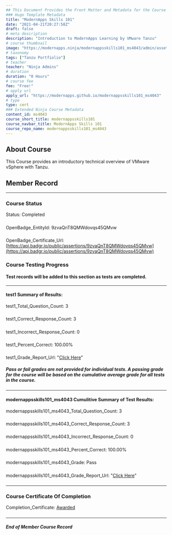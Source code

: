 ```yaml
---
## This Document Provides the Front Matter and Metadata for the Course Information page used in the modernapps.ninja homepage and the member profile page.
### Hugo Template Metadata
title: "ModernApps Skills 101"
date: "2021-04-21T20:27:58Z"
draft: false
# meta description
description: "Introduction to ModernApps Learning by VMware Tanzu"
# course thumbnail
image: "https://modernapps.ninja/modernappsskills101_ms4043/admin/assets/images/modernappsskills101_ms4043.jpg"
# taxonomy
tags: ["Tanzu Portfiolio"]
# teacher
teacher: "Ninja Admins"
# duration
duration: "0 Hours"
# course fee
fee: "Free!"
# apply url
apply_url: "https://modernapps.github.io/modernappsskills101_ms4043"
# type
type: cert
### Extended Ninja Course Metadata
content_id: ms4043
course_short_title: modernappsskills101
course_navbar_title: ModernApps Skills 101
course_repo_name: modernappsskills101_ms4043
---  
```

  

## About Course

This Course provides an introductory technical overview of VMware vSphere with Tanzu.

## Member Record  
---  
  
  
### Course Status  

Status: Completed
#####
OpenBadge_EntityId: 9zvaQnT8QMWdovqs45QMvw
#####
OpenBadge_Certificate_Url: [https://api.badgr.io/public/assertions/9zvaQnT8QMWdovqs45QMvw](https://api.badgr.io/public/assertions/9zvaQnT8QMWdovqs45QMvw)
#####




### Course Testing Progress  
#### Test records will be added to this section as tests are completed.
  
---  
#### test1 Summary of Results:  
test1_Total_Question_Count: 3
#####  
test1_Correct_Response_Count: 3
#####  
test1_Incorrect_Response_Count: 0
#####  
test1_Percent_Correct: 100.00%
#####  
test1_Grade_Report_Url: "[Click Here](https://github.com/modernappsninjas/herbestrella/blob/main/static/userdata/courses/modernappsskills101_ms4043/grade_report.pr354.test1.md)"
##### Pass or fail grades are not provided for individual tests. A passing grade for the course will be based on the cumulative average grade for all tests in the course.  
#####  
---  
#### modernappsskills101_ms4043 Cumulitive Summary of Test Results:  
modernappsskills101_ms4043_Total_Question_Count: 3  
#####  
modernappsskills101_ms4043_Correct_Response_Count: 3  
#####  
modernappsskills101_ms4043_Incorrect_Response_Count: 0 
#####  
modernappsskills101_ms4043_Percent_Correct: 100.00%  
#####  
modernappsskills101_ms4043_Grade: Pass  
#####  
modernappsskills101_ms4043_Grade_Report_Url: "[Click Here](https://github.com/modernappsninjas/herbestrella/blob/main/static/userdata/courses/modernappsskills101_ms4043/grade_report.pr355.modernappsskills101_ms4043.md)"
#####  
  
---  
### Course Certificate Of Completion

Completion_Certificate: [Awarded](https://api.badgr.io/public/assertions/9zvaQnT8QMWdovqs45QMvw)
#####
---
##### End of Member Course Record